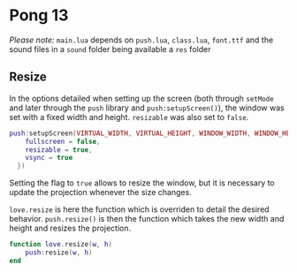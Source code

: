 # Pong 13

_Please note:_ `main.lua` depends on `push.lua`, `class.lua`, `font.ttf` and the sound files in a `sound` folder being available a `res` folder

## Resize

In the options detailed when setting up the screen (both through `setMode` and later through the `push` library and `push:setupScreen()`), the window was set with a fixed width and height. `resizable` was also set to `false`.

```lua
push:setupScreen(VIRTUAL_WIDTH, VIRTUAL_HEIGHT, WINDOW_WIDTH, WINDOW_HEIGHT, {
    fullscreen = false,
    resizable = true,
    vsync = true
  })
```

Setting the flag to `true` allows to resize the window, but it is necessary to update the projection whenever the size changes.

`love.resize` is here the function which is overriden to detail the desired behavior. `push.resize()` is then the function which takes the new width and height and resizes the projection.

```lua
function love.resize(w, h)
    push:resize(w, h)
end
```

